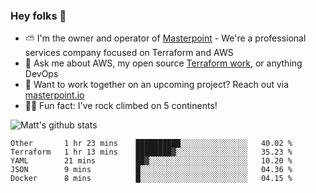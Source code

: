 

### Hey folks 👋

- ⛅️ I'm the owner and operator of [Masterpoint](https://masterpoint.io) - We're a professional services company focused on Terraform and AWS
- 💬 Ask me about AWS, my open source [Terraform work](https://github.com/masterpointio?q=terraform&type=&language=hcl), or anything DevOps
- 🔨 Want to work together on an upcoming project? Reach out via [masterpoint.io](https://masterpoint.io)
- 🧗‍♂️ Fun fact: I've rock climbed on 5 continents! 


![Matt's github stats](https://github-readme-stats.vercel.app/api?username=Gowiem&count_private=true&theme=cobalt&show_icons=true)

<!--START_SECTION:waka-->
```text
Other       1 hr 23 mins    ██████████░░░░░░░░░░░░░░░   40.02 % 
Terraform   1 hr 13 mins    ████████▓░░░░░░░░░░░░░░░░   35.23 % 
YAML        21 mins         ██▓░░░░░░░░░░░░░░░░░░░░░░   10.20 % 
JSON        9 mins          █░░░░░░░░░░░░░░░░░░░░░░░░   04.36 % 
Docker      8 mins          █░░░░░░░░░░░░░░░░░░░░░░░░   04.15 % 
```
<!--END_SECTION:waka-->
